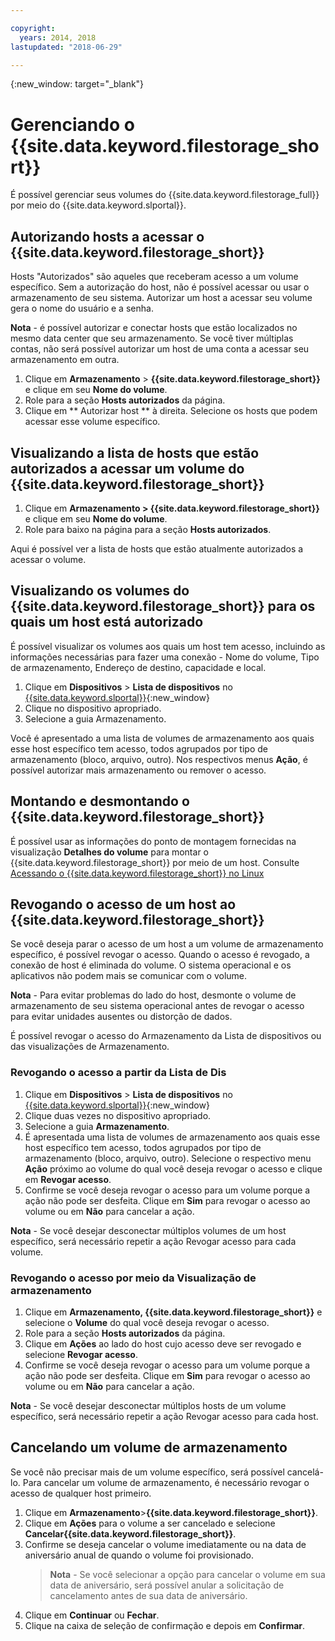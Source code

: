 ```yaml
---

copyright:
  years: 2014, 2018
lastupdated: "2018-06-29"

---
```

{:new_window: target="_blank"}


# Gerenciando o {{site.data.keyword.filestorage_short}}

É possível gerenciar seus volumes do  {{site.data.keyword.filestorage_full}}  por meio do  {{site.data.keyword.slportal}}.

## Autorizando hosts a acessar o  {{site.data.keyword.filestorage_short}}

Hosts "Autorizados" são aqueles que receberam acesso a um volume específico. Sem a autorização do host, não é possível acessar ou usar o armazenamento de seu sistema. Autorizar um host a acessar seu volume gera o nome do usuário e a senha. 

**Nota** - é possível autorizar e conectar hosts que estão localizados no mesmo data center que seu armazenamento. Se você tiver múltiplas contas, não será possível autorizar um host de uma conta a acessar seu armazenamento em outra. 

1. Clique em **Armazenamento** > **{{site.data.keyword.filestorage_short}}** e clique em seu **Nome do volume**.
2. Role para a seção **Hosts autorizados** da página.
3. Clique em  ** Autorizar host **  à direita. Selecione os hosts que podem acessar esse volume específico.
 

## Visualizando a lista de hosts que estão autorizados a acessar um volume do {{site.data.keyword.filestorage_short}}

1. Clique em **Armazenamento > {{site.data.keyword.filestorage_short}}** e clique em seu **Nome do volume**.
2. Role para baixo na página para a seção **Hosts autorizados**.

Aqui é possível ver a lista de hosts que estão atualmente autorizados a acessar o volume.


## Visualizando os volumes do {{site.data.keyword.filestorage_short}} para os quais um host está autorizado

É possível visualizar os volumes aos quais um host tem acesso, incluindo as informações necessárias para fazer uma conexão - Nome do volume, Tipo de armazenamento, Endereço de destino, capacidade e local.

1. Clique em **Dispositivos** > **Lista de dispositivos** no [{{site.data.keyword.slportal}}](https://control.softlayer.com/){:new_window}
2. Clique no dispositivo apropriado.
2. Selecione a guia Armazenamento.

Você é apresentado a uma lista de volumes de armazenamento aos quais esse host específico tem acesso, todos agrupados por tipo de armazenamento (bloco, arquivo, outro). Nos respectivos menus **Ação**, é possível autorizar mais armazenamento ou remover o acesso.


## Montando e desmontando o  {{site.data.keyword.filestorage_short}}

É possível usar as informações do ponto de montagem fornecidas na visualização **Detalhes do volume** para montar o {{site.data.keyword.filestorage_short}} por meio de um host. Consulte  [ Acessando o  {{site.data.keyword.filestorage_short}}  no Linux ](accessing-file-storage-linux.html)


## Revogando o acesso de um host ao  {{site.data.keyword.filestorage_short}}

Se você deseja parar o acesso de um host a um volume de armazenamento específico, é possível revogar o acesso. Quando o acesso é revogado, a conexão de host é eliminada do volume. O sistema operacional e os aplicativos não podem mais se comunicar com o volume. 

**Nota** - Para evitar problemas do lado do host, desmonte o volume de armazenamento de seu sistema operacional antes de revogar o acesso para evitar unidades ausentes ou distorção de dados.

É possível revogar o acesso do Armazenamento da Lista de dispositivos ou das visualizações de Armazenamento.

### Revogando o acesso a partir da Lista de Dis

1. Clique em **Dispositivos** > **Lista de dispositivos** no [{{site.data.keyword.slportal}}](https://control.softlayer.com/){:new_window} 
2. Clique duas vezes no dispositivo apropriado.
3. Selecione a guia **Armazenamento**.
4. É apresentada uma lista de volumes de armazenamento aos quais esse host específico tem acesso, todos agrupados por tipo de armazenamento (bloco, arquivo, outro). Selecione o respectivo menu **Ação** próximo ao volume do qual você deseja revogar o acesso e clique em **Revogar acesso**.
5. Confirme se você deseja revogar o acesso para um volume porque a ação não pode ser desfeita. Clique em **Sim** para revogar o acesso ao volume ou em **Não** para cancelar a ação.

**Nota** - Se você desejar desconectar múltiplos volumes de um host específico, será necessário repetir a ação Revogar acesso para cada volume.

 

### Revogando o acesso por meio da Visualização de armazenamento

1. Clique em **Armazenamento, {{site.data.keyword.filestorage_short}}** e selecione o **Volume** do qual você deseja revogar o acesso.
2. Role para a seção **Hosts autorizados** da página.
3. Clique em **Ações** ao lado do host cujo acesso deve ser revogado e selecione **Revogar acesso**.
4. Confirme se você deseja revogar o acesso para um volume porque a ação não pode ser desfeita. Clique em **Sim** para revogar o acesso ao volume ou em **Não** para cancelar a ação.

**Nota** - Se você desejar desconectar múltiplos hosts de um volume específico, será necessário repetir a ação Revogar acesso para cada host.
 

## Cancelando um volume de armazenamento

Se você não precisar mais de um volume específico, será possível cancelá-lo. Para cancelar um volume de armazenamento, é necessário revogar o acesso de qualquer host primeiro.

1. Clique em **Armazenamento**>**{{site.data.keyword.filestorage_short}}**.
2. Clique em **Ações** para o volume a ser cancelado e selecione **Cancelar{{site.data.keyword.filestorage_short}}**.
3. Confirme se deseja cancelar o volume imediatamente ou na data de aniversário anual de quando o volume foi provisionado.
   >**Nota** - Se você selecionar a opção para cancelar o volume em sua data de aniversário, será possível anular a solicitação de cancelamento antes de sua data de aniversário.
4. Clique em **Continuar** ou **Fechar**. 
5. Clique na caixa de seleção de confirmação e depois em **Confirmar**.
